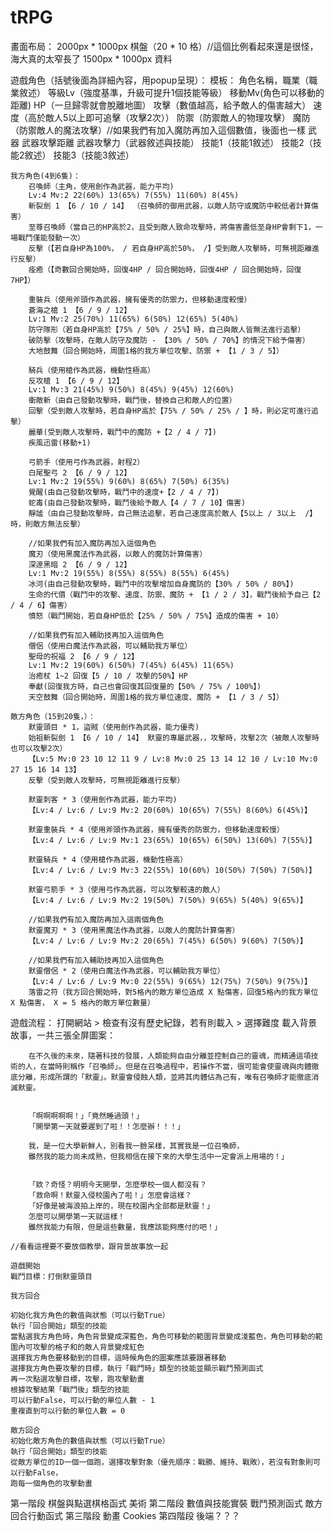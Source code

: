 # tRPG

畫面布局：
	2000px * 1000px 棋盤（20 * 10 格）//這個比例看起來還是很怪，海大真的太窄長了
	1500px * 1000px 資料

遊戲角色（括號後面為詳細內容，用popup呈現）：
	模板：
		角色名稱，職業（職業敘述）
		等級Lv（強度基準，升級可提升1個技能等級） 移動Mv(角色可以移動的距離)  HP（一旦歸零就會脫離地圖） 攻擊（數值越高，給予敵人的傷害越大） 速度（高於敵人5以上即可追擊（攻擊2次）） 防禦（防禦敵人的物理攻擊） 魔防（防禦敵人的魔法攻擊）//如果我們有加入魔防再加入這個數值，後面也一樣
		武器 武器攻擊距離 武器攻擊力（武器敘述與技能）
		技能1（技能1敘述）
		技能2（技能2敘述）
		技能3（技能3敘述）

	我方角色(4到6隻)：
		召喚師（主角，使用劍作為武器，能力平均)
		Lv:4 Mv:2 22(60%) 13(65%) 7(55%) 11(60%) 8(45%)
		斬裂劍 1 【6 / 10 / 14】 （召喚師的御用武器，以敵人防守或魔防中較低者計算傷害）
		至尊召喚師（當自己的HP高於2，且受到敵人致命攻擊時，將傷害盡低至身HP會剩下1，一場戰鬥僅能發動一次）
		反擊（【若自身HP為100%， / 若自身HP高於50%， /】受到敵人攻擊時，可無視距離進行反擊）
		痊癒（【奇數回合開始時，回復4HP / 回合開始時，回復4HP / 回合開始時，回復7HP】）

		重裝兵（使用斧頭作為武器，擁有優秀的防禦力，但移動速度較慢）
		蒼海之槍 1 【6 / 9 / 12】
		Lv:1 Mv:2 25(70%) 11(65%) 6(50%) 12(65%) 5(40%)
		防守隊形（若自身HP高於【75% / 50% / 25%】時，自己與敵人皆無法進行追擊）
		破防擊（攻擊時，在敵人防守及魔防 - 【30% / 50% / 70%】的情況下給予傷害）
		大地鼓舞（回合開始時，周圍1格的我方單位攻擊、防禦 + 【1 / 3 / 5】）

		騎兵（使用槍作為武器，機動性極高）
		反攻槍 1 【6 / 9 / 12】
		Lv:1 Mv:3 21(45%) 9(50%) 8(45%) 9(45%) 12(60%)
		衝敵斬（由自己發動攻擊時，戰鬥後，替換自己和敵人的位置）
		回擊（受到敵人攻擊時，若自身HP高於【75% / 50% / 25% / 】時，則必定可進行追擊）
		麗華(受到敵人攻擊時，戰鬥中的魔防 +【2 / 4 / 7】)
		疾風迅雷(移動+1)

		弓箭手（使用弓作為武器，射程2）
		白尾聖弓 2 【6 / 9 / 12】
		Lv:1 Mv:2 19(55%) 9(60%) 8(65%) 7(50%) 6(35%)
		覺醒(由自己發動攻擊時，戰鬥中的速度+【2 / 4 / 7】)
		蛇毒(由自己發動攻擊時，戰鬥後給予敵人【4 / 7 / 10】傷害)
		靜謐（由自己發動攻擊時，自己無法追擊，若自己速度高於敵人【5以上 / 3以上  /】時，則敵方無法反擊）

		//如果我們有加入魔防再加入這個角色
		魔刃（使用黑魔法作為武器，以敵人的魔防計算傷害）
		深邃黑暗 2 【6 / 9 / 12】
		Lv:1 Mv:2 19(55%) 8(55%) 8(55%) 8(55%) 6(45%)
		冰河(由自己發動攻擊時，戰鬥中的攻擊增加自身魔防的【30% / 50% / 80%】)
		生命的代價（戰鬥中的攻擊、速度、防禦、魔防 + 【1 / 2 / 3】，戰鬥後給予自己【2 / 4 / 6】傷害）
		憤怒（戰鬥開始，若自身HP低於【25% / 50% / 75%】造成的傷害 + 10）

		//如果我們有加入輔助技再加入這個角色
		僧侶（使用白魔法作為武器，可以輔助我方單位）
		聖母的祝福 2 【6 / 9 / 12】
		Lv:1 Mv:2 19(60%) 6(50%) 7(45%) 6(45%) 11(65%)
		治癒杖 1~2 回復【5 / 10 / 攻擊的50%】HP
		奉獻(回復我方時，自己也會回復其回復量的【50% / 75% / 100%】)
		天空鼓舞（回合開始時，周圍1格的我方單位速度、魔防 + 【1 / 3 / 5】）

	敵方角色（15到20隻，）：
		默靈頭目 * 1，盜賊（使用劍作為武器，能力優秀)
		始祖斬裂劍 1 【6 / 10 / 14】 默靈的專屬武器，，攻擊時，攻擊2次（被敵人攻擊時也可以攻擊2次）
		【Lv:5 Mv:0 23 10 12 11 9 / Lv:8 Mv:0 25 13 14 12 10 / Lv:10 Mv:0 27 15 16 14 13】
		反擊（受到敵人攻擊時，可無視距離進行反擊）

		默靈刺客 * 3（使用劍作為武器，能力平均)
		【Lv:4 / Lv:6 / Lv:9 Mv:2 20(60%) 10(65%) 7(55%) 8(60%) 6(45%)】
		
		默靈重裝兵 * 4（使用斧頭作為武器，擁有優秀的防禦力，但移動速度較慢）
		【Lv:4 / Lv:6 / Lv:9 Mv:1 23(65%) 10(65%) 6(50%) 13(60%) 7(55%)】
		
		默靈騎兵 * 4（使用槍作為武器，機動性極高）
		【Lv:4 / Lv:6 / Lv:9 Mv:3 22(55%) 10(60%) 10(50%) 7(50%) 7(50%)】
		
		默靈弓箭手 * 3（使用弓作為武器，可以攻擊較遠的敵人）
		【Lv:4 / Lv:6 / Lv:9 Mv:2 19(50%) 7(50%) 9(65%) 5(40%) 9(65%)】
		
		//如果我們有加入魔防再加入這兩個角色
		默靈魔刃 * 3（使用黑魔法作為武器，以敵人的魔防計算傷害）
		【Lv:4 / Lv:6 / Lv:9 Mv:2 20(65%) 7(45%) 6(50%) 9(60%) 7(50%)】
		
		//如果我們有加入輔助技再加入這個角色
		默靈僧侶 * 2（使用白魔法作為武器，可以輔助我方單位）
		【Lv:4 / Lv:6 / Lv:9 Mv:0 22(55%) 9(65%) 12(75%) 7(50%) 9(75%)】
		落雷之符（我方回合開始時，對5格內的敵方單位造成 X 點傷害，回復5格內的我方單位 X 點傷害， X = 5 格內的敵方單位數量）

遊戲流程：
	打開網站
	> 檢查有沒有歷史紀錄，若有則載入
	> 選擇難度
	載入背景故事，一共三張全屏圖案：

		在不久後的未來，隨著科技的發展，人類能夠自由分離並控制自己的靈魂，而精通這項技術的人，在當時則稱作「召喚師」。但是在召喚過程中，若操作不當，很可能會使靈魂與肉體徹底分離，形成所謂的「默靈」。默靈會侵蝕人類，並將其肉體佔為己有，唯有召喚師才能徹底消滅默靈。


		「啊啊啊啊啊！」「竟然睡過頭！」
		「開學第一天就要遲到了啦！！怎麼辦！！！」

		我，是一位大學新鮮人，別看我一臉呆樣，其實我是一位召喚師，
		雖然我的能力尚未成熟，但我相信在接下來的大學生活中一定會派上用場的！」


		「欸？奇怪？明明今天開學，怎麼學校一個人都沒有？
		「救命啊！默靈入侵校園內了啦！」怎麼會這樣？
		「好像是被海浪拍上岸的，現在校園內全部都是默靈！」
		怎麼可以開學第一天就這樣！
		雖然我能力有限，但是這些數量，我應該能夠應付的吧！」

	//看看這裡要不要放個教學，跟背景故事放一起
	
	遊戲開始
	戰鬥目標：打倒默靈頭目
	
	我方回合

	初始化我方角色的數值與狀態（可以行動True）
	執行「回合開始」類型的技能
	當點選我方角色時，角色背景變成深藍色，角色可移動的範圍背景變成淺藍色，角色可移動的範圍內可攻擊的格子和的敵人背景變成紅色
	選擇我方角色要移動到的目標，這時候角色的圖案應該要跟著移動
	選擇我方角色要攻擊的目標，執行「戰鬥時」類型的技能並顯示戰鬥預測函式
	再一次點選攻擊目標，攻擊，跑攻擊動畫
	根據攻擊結果「戰鬥後」類型的技能
	可以行動False，可以行動的單位人數 - 1
	重複直到可以行動的單位人數 = 0
	
	敵方回合
	初始化敵方角色的數值與狀態（可以行動True）
	執行「回合開始」類型的技能
	從敵方單位的ID一個一個跑，選擇攻擊對象（優先順序：戰勝、維持、戰敗），若沒有對象則可以行動False，
	跑每一個角色的攻擊動畫

第一階段
	棋盤與點選棋格函式
	美術
第二階段
	數值與技能實裝
	戰鬥預測函式
	敵方回合行動函式
第三階段
	動畫
	Cookies
第四階段
	後端？？？
